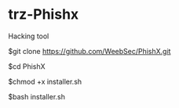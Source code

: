 # trz-Phishx
Hacking tool
  
$git clone https://github.com/WeebSec/PhishX.git

$cd PhishX

$chmod +x installer.sh

$bash installer.sh
